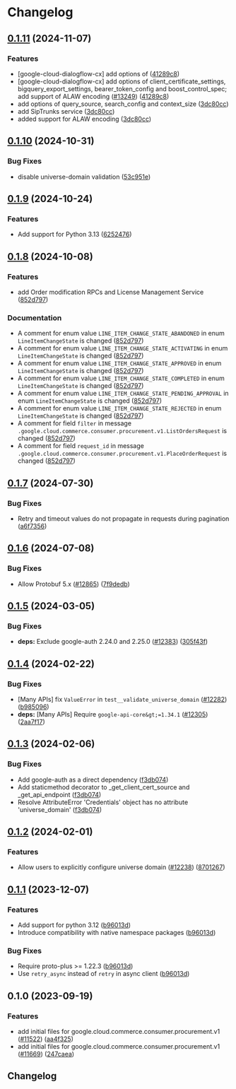 # Changelog

## [0.1.11](https://github.com/googleapis/google-cloud-python/compare/google-cloud-commerce-consumer-procurement-v0.1.10...google-cloud-commerce-consumer-procurement-v0.1.11) (2024-11-07)


### Features

* [google-cloud-dialogflow-cx] add options of ([41289c8](https://github.com/googleapis/google-cloud-python/commit/41289c8b72acd46066ab50fa638ca345070f42c3))
* [google-cloud-dialogflow-cx] add options of client_certificate_settings, bigquery_export_settings, bearer_token_config and boost_control_spec; add support of ALAW encoding ([#13249](https://github.com/googleapis/google-cloud-python/issues/13249)) ([41289c8](https://github.com/googleapis/google-cloud-python/commit/41289c8b72acd46066ab50fa638ca345070f42c3))
* add options of query_source, search_config and context_size ([3dc80cc](https://github.com/googleapis/google-cloud-python/commit/3dc80ccd2bca36687aa3ea4cfe0855a690c69baa))
* add SipTrunks service ([3dc80cc](https://github.com/googleapis/google-cloud-python/commit/3dc80ccd2bca36687aa3ea4cfe0855a690c69baa))
* added support for ALAW encoding ([3dc80cc](https://github.com/googleapis/google-cloud-python/commit/3dc80ccd2bca36687aa3ea4cfe0855a690c69baa))

## [0.1.10](https://github.com/googleapis/google-cloud-python/compare/google-cloud-commerce-consumer-procurement-v0.1.9...google-cloud-commerce-consumer-procurement-v0.1.10) (2024-10-31)


### Bug Fixes

* disable universe-domain validation ([53c951e](https://github.com/googleapis/google-cloud-python/commit/53c951e90ad1d702fa507495532086d5d2f6b3c0))

## [0.1.9](https://github.com/googleapis/google-cloud-python/compare/google-cloud-commerce-consumer-procurement-v0.1.8...google-cloud-commerce-consumer-procurement-v0.1.9) (2024-10-24)


### Features

* Add support for  Python 3.13 ([6252476](https://github.com/googleapis/google-cloud-python/commit/6252476e5938352fb2417d098a1edcc08558fe10))

## [0.1.8](https://github.com/googleapis/google-cloud-python/compare/google-cloud-commerce-consumer-procurement-v0.1.7...google-cloud-commerce-consumer-procurement-v0.1.8) (2024-10-08)


### Features

* add Order modification RPCs and License Management Service ([852d797](https://github.com/googleapis/google-cloud-python/commit/852d797f21d4809c32d98b384c60bf9852b14216))


### Documentation

* A comment for enum value `LINE_ITEM_CHANGE_STATE_ABANDONED` in enum `LineItemChangeState` is changed ([852d797](https://github.com/googleapis/google-cloud-python/commit/852d797f21d4809c32d98b384c60bf9852b14216))
* A comment for enum value `LINE_ITEM_CHANGE_STATE_ACTIVATING` in enum `LineItemChangeState` is changed ([852d797](https://github.com/googleapis/google-cloud-python/commit/852d797f21d4809c32d98b384c60bf9852b14216))
* A comment for enum value `LINE_ITEM_CHANGE_STATE_APPROVED` in enum `LineItemChangeState` is changed ([852d797](https://github.com/googleapis/google-cloud-python/commit/852d797f21d4809c32d98b384c60bf9852b14216))
* A comment for enum value `LINE_ITEM_CHANGE_STATE_COMPLETED` in enum `LineItemChangeState` is changed ([852d797](https://github.com/googleapis/google-cloud-python/commit/852d797f21d4809c32d98b384c60bf9852b14216))
* A comment for enum value `LINE_ITEM_CHANGE_STATE_PENDING_APPROVAL` in enum `LineItemChangeState` is changed ([852d797](https://github.com/googleapis/google-cloud-python/commit/852d797f21d4809c32d98b384c60bf9852b14216))
* A comment for enum value `LINE_ITEM_CHANGE_STATE_REJECTED` in enum `LineItemChangeState` is changed ([852d797](https://github.com/googleapis/google-cloud-python/commit/852d797f21d4809c32d98b384c60bf9852b14216))
* A comment for field `filter` in message `.google.cloud.commerce.consumer.procurement.v1.ListOrdersRequest` is changed ([852d797](https://github.com/googleapis/google-cloud-python/commit/852d797f21d4809c32d98b384c60bf9852b14216))
* A comment for field `request_id` in message `.google.cloud.commerce.consumer.procurement.v1.PlaceOrderRequest` is changed ([852d797](https://github.com/googleapis/google-cloud-python/commit/852d797f21d4809c32d98b384c60bf9852b14216))

## [0.1.7](https://github.com/googleapis/google-cloud-python/compare/google-cloud-commerce-consumer-procurement-v0.1.6...google-cloud-commerce-consumer-procurement-v0.1.7) (2024-07-30)


### Bug Fixes

* Retry and timeout values do not propagate in requests during pagination ([a6f7356](https://github.com/googleapis/google-cloud-python/commit/a6f7356f1549721f9fab83d4dcfa226cec1965d0))

## [0.1.6](https://github.com/googleapis/google-cloud-python/compare/google-cloud-commerce-consumer-procurement-v0.1.5...google-cloud-commerce-consumer-procurement-v0.1.6) (2024-07-08)


### Bug Fixes

* Allow Protobuf 5.x ([#12865](https://github.com/googleapis/google-cloud-python/issues/12865)) ([7f9dedb](https://github.com/googleapis/google-cloud-python/commit/7f9dedb3abc7636cbcd97e21ac857844b885b599))

## [0.1.5](https://github.com/googleapis/google-cloud-python/compare/google-cloud-commerce-consumer-procurement-v0.1.4...google-cloud-commerce-consumer-procurement-v0.1.5) (2024-03-05)


### Bug Fixes

* **deps:** Exclude google-auth 2.24.0 and 2.25.0 ([#12383](https://github.com/googleapis/google-cloud-python/issues/12383)) ([305f43f](https://github.com/googleapis/google-cloud-python/commit/305f43f7d6293e3316248f421fdc19c5d8405c21))

## [0.1.4](https://github.com/googleapis/google-cloud-python/compare/google-cloud-commerce-consumer-procurement-v0.1.3...google-cloud-commerce-consumer-procurement-v0.1.4) (2024-02-22)


### Bug Fixes

* [Many APIs] fix `ValueError` in `test__validate_universe_domain` ([#12282](https://github.com/googleapis/google-cloud-python/issues/12282)) ([b985096](https://github.com/googleapis/google-cloud-python/commit/b985096d43add8214172ff993e00293e6c8757cb))
* **deps:** [Many APIs] Require `google-api-core&gt;=1.34.1` ([#12305](https://github.com/googleapis/google-cloud-python/issues/12305)) ([2aa7f17](https://github.com/googleapis/google-cloud-python/commit/2aa7f17a5fd4f2249260225db91fb0414d06eaa7))

## [0.1.3](https://github.com/googleapis/google-cloud-python/compare/google-cloud-commerce-consumer-procurement-v0.1.2...google-cloud-commerce-consumer-procurement-v0.1.3) (2024-02-06)


### Bug Fixes

* Add google-auth as a direct dependency ([f3db074](https://github.com/googleapis/google-cloud-python/commit/f3db074e7bbf505d5989e4c353461ab6bef4905c))
* Add staticmethod decorator to _get_client_cert_source and _get_api_endpoint ([f3db074](https://github.com/googleapis/google-cloud-python/commit/f3db074e7bbf505d5989e4c353461ab6bef4905c))
* Resolve AttributeError 'Credentials' object has no attribute 'universe_domain' ([f3db074](https://github.com/googleapis/google-cloud-python/commit/f3db074e7bbf505d5989e4c353461ab6bef4905c))

## [0.1.2](https://github.com/googleapis/google-cloud-python/compare/google-cloud-commerce-consumer-procurement-v0.1.1...google-cloud-commerce-consumer-procurement-v0.1.2) (2024-02-01)


### Features

* Allow users to explicitly configure universe domain ([#12238](https://github.com/googleapis/google-cloud-python/issues/12238)) ([8701267](https://github.com/googleapis/google-cloud-python/commit/8701267fc9694844b9365024cd59354785247aa0))

## [0.1.1](https://github.com/googleapis/google-cloud-python/compare/google-cloud-commerce-consumer-procurement-v0.1.0...google-cloud-commerce-consumer-procurement-v0.1.1) (2023-12-07)


### Features

* Add support for python 3.12 ([b96013d](https://github.com/googleapis/google-cloud-python/commit/b96013d2c31e3602bb885bf8d7296cc49c3a4642))
* Introduce compatibility with native namespace packages ([b96013d](https://github.com/googleapis/google-cloud-python/commit/b96013d2c31e3602bb885bf8d7296cc49c3a4642))


### Bug Fixes

* Require proto-plus &gt;= 1.22.3 ([b96013d](https://github.com/googleapis/google-cloud-python/commit/b96013d2c31e3602bb885bf8d7296cc49c3a4642))
* Use `retry_async` instead of `retry` in async client ([b96013d](https://github.com/googleapis/google-cloud-python/commit/b96013d2c31e3602bb885bf8d7296cc49c3a4642))

## 0.1.0 (2023-09-19)


### Features

* add initial files for google.cloud.commerce.consumer.procurement.v1 ([#11522](https://github.com/googleapis/google-cloud-python/issues/11522)) ([aa4f325](https://github.com/googleapis/google-cloud-python/commit/aa4f325dc08f24b925abd4be36f87851319c2542))
* add initial files for google.cloud.commerce.consumer.procurement.v1 ([#11669](https://github.com/googleapis/google-cloud-python/issues/11669)) ([247caea](https://github.com/googleapis/google-cloud-python/commit/247caeabca57b622fc14e18a7f7f1cb2ccb0c460))

## Changelog
